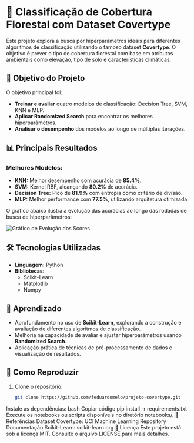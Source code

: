 # 🌲 Classificação de Cobertura Florestal com Dataset Covertype

Este projeto explora a busca por hiperparâmetros ideais para diferentes algoritmos de classificação utilizando o famoso dataset **Covertype**. O objetivo é prever o tipo de cobertura florestal com base em atributos ambientais como elevação, tipo de solo e características climáticas.

## 🚀 Objetivo do Projeto

O objetivo principal foi:
- **Treinar e avaliar** quatro modelos de classificação: Decision Tree, SVM, KNN e MLP.
- **Aplicar Randomized Search** para encontrar os melhores hiperparâmetros.
- **Analisar o desempenho** dos modelos ao longo de múltiplas iterações.

## 📊 Principais Resultados

### Melhores Modelos:
- **KNN:** Melhor desempenho com acurácia de **85.4%**.
- **SVM:** Kernel RBF, alcançando **80.2%** de acurácia.
- **Decision Tree:** Pico de **81.9%** com entropia como critério de divisão.
- **MLP:** Melhor performance com **77.5%**, utilizando arquitetura otimizada.

O gráfico abaixo ilustra a evolução das acurácias ao longo das rodadas de busca de hiperparâmetros:

![Gráfico de Evolução dos Scores]([caminho/para/o/seu/grafico.png](https://github.com/feduardomelo/Covertype/blob/main/Figure_1.png))

## 🛠️ Tecnologias Utilizadas

- **Linguagem:** Python
- **Bibliotecas:**
  - Scikit-Learn
  - Matplotlib
  - Numpy


## 🧠 Aprendizado

- Aprofundamento no uso de **Scikit-Learn**, explorando a construção e avaliação de diferentes algoritmos de classificação.
- Melhoria na capacidade de avaliar e ajustar hiperparâmetros usando **Randomized Search**.
- Aplicação prática de técnicas de pré-processamento de dados e visualização de resultados.

## 📌 Como Reproduzir

1. Clone o repositório:
   ```bash
   git clone https://github.com/feduardomelo/projeto-covertype.git
Instale as dependências:
bash
Copiar código
pip install -r requirements.txt
Execute os notebooks ou scripts disponíveis no diretório notebooks/.
📖 Referências
Dataset Covertype: UCI Machine Learning Repository
Documentação Scikit-Learn: scikit-learn.org
📝 Licença
Este projeto está sob a licença MIT. Consulte o arquivo LICENSE para mais detalhes.
